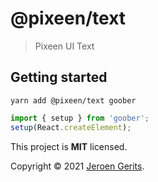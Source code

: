 # @pixeen/text
> Pixeen UI Text

## Getting started

```shell
yarn add @pixeen/text goober
```

```js
import { setup } from 'goober';
setup(React.createElement);
```

This project is **MIT** licensed.

Copyright © 2021 [Jeroen Gerits](https://github.com/pixeen).
